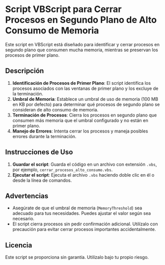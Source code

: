 # Script VBScript para Cerrar Procesos en Segundo Plano de Alto Consumo de Memoria

Este script en VBScript está diseñado para identificar y cerrar procesos en segundo plano que consumen mucha memoria, mientras se preservan los procesos de primer plano.

## Descripción

1. **Identificación de Procesos de Primer Plano**: El script identifica los procesos asociados con las ventanas de primer plano y los excluye de la terminación.
2. **Umbral de Memoria**: Establece un umbral de uso de memoria (100 MB en KB por defecto) para determinar qué procesos de segundo plano se consideran de alto consumo de memoria.
3. **Terminación de Procesos**: Cierra los procesos en segundo plano que consumen más memoria que el umbral configurado y no están en primer plano.
4. **Manejo de Errores**: Intenta cerrar los procesos y maneja posibles errores durante la terminación.

## Instrucciones de Uso

1. **Guardar el script**: Guarda el código en un archivo con extensión `.vbs`, por ejemplo, `cerrar_procesos_alto_consumo.vbs`.
2. **Ejecutar el script**: Ejecuta el archivo `.vbs` haciendo doble clic en él o desde la línea de comandos.

## Advertencias

- Asegúrate de que el umbral de memoria (`MemoryThreshold`) sea adecuado para tus necesidades. Puedes ajustar el valor según sea necesario.
- El script cierra procesos sin pedir confirmación adicional. Utilízalo con precaución para evitar cerrar procesos importantes accidentalmente.

## Licencia

Este script se proporciona sin garantía. Utilízalo bajo tu propio riesgo.
